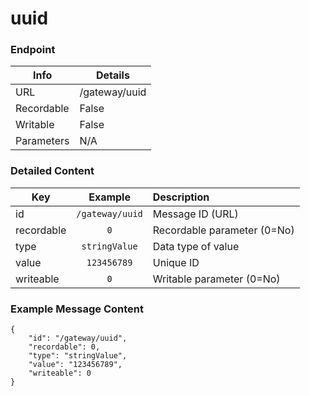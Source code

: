 # uuid



### Endpoint

| Info  | Details |
| ------------- | ------------- |
| URL   | /gateway/uuid   |
| Recordable   | False   |
| Writable   | False   |
| Parameters  | N/A |

### Detailed Content

|  Key  | Example | Description |
| ------------- | :------: | :------------------------------ |
|  id | `/gateway/uuid` | Message ID (URL) |
|  recordable | `0` | Recordable parameter (0=No) |
|  type | `stringValue` | Data type of value |
|  value | `123456789` | Unique ID  |
|  writeable | `0` | Writable parameter (0=No) |



### Example Message Content
```
{
    "id": "/gateway/uuid",
    "recordable": 0,
    "type": "stringValue",
    "value": "123456789",
    "writeable": 0
}
```
